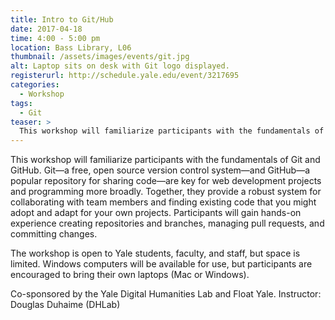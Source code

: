 ```yaml
---
title: Intro to Git/Hub
date: 2017-04-18
time: 4:00 - 5:00 pm
location: Bass Library, L06
thumbnail: /assets/images/events/git.jpg
alt: Laptop sits on desk with Git logo displayed.
registerurl: http://schedule.yale.edu/event/3217695
categories:
  - Workshop
tags:
  - Git
teaser: >
  This workshop will familiarize participants with the fundamentals of Git and GitHub. Git—a free, open source version control system—and GitHub—a popular repository for sharing code—are key for web development projects and programming more broadly. Together, ​they provide a robust system for collaborating with team members and finding existing code that you might adopt and adapt for your own projects. 
---
```


This workshop will familiarize participants with the fundamentals of Git and GitHub. Git—a free, open source version control system—and GitHub—a popular repository for sharing code—are key for web development projects and programming more broadly. Together, ​they provide a robust system for collaborating with team members and finding existing code that you might adopt and adapt for your own projects. Participants will gain hands-on experience creating repositories and branches, managing pull requests, and committing changes.

The workshop is open to Yale students, faculty, and staff, but space is limited. Windows computers will be available for use, but participants are encouraged to bring their own laptops (Mac or Windows).

Co-sponsored by the Yale Digital Humanities Lab and Float Yale. Instructor: Douglas Duhaime (DHLab)
